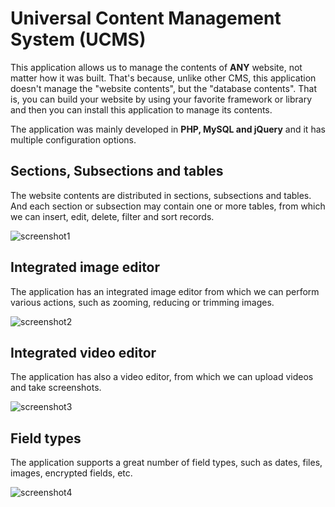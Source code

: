 # Universal Content Management System (UCMS)

This application allows us to manage the contents of **ANY** website, not matter how it was built. That's because, unlike other CMS, this application doesn't manage the "website contents", but the "database contents". That is, you can build your website by using your favorite framework or library and then you can install this application to manage its contents.

The application was mainly developed in **PHP, MySQL and jQuery** and it has multiple configuration options.

## Sections, Subsections and tables

The website contents are distributed in sections, subsections and tables. And each section or subsection may contain one or more tables, from which we can insert, edit, delete, filter and sort records.

![screenshot1](https://user-images.githubusercontent.com/5312427/47272291-028d1580-d584-11e8-8842-131791c0d420.png)

## Integrated image editor

The application has an integrated image editor from which we can perform various actions, such as zooming, reducing or trimming images.

![screenshot2](https://user-images.githubusercontent.com/5312427/47272327-5861bd80-d584-11e8-9a15-f69b80403c45.png)

## Integrated video editor

The application has also a video editor, from which we can upload videos and take screenshots.

![screenshot3](https://user-images.githubusercontent.com/5312427/47272395-4e8c8a00-d585-11e8-9e3e-11c7d528e4d6.png)

## Field types

The application supports a great number of field types, such as dates, files, images, encrypted fields, etc.

![screenshot4](https://user-images.githubusercontent.com/5312427/47272582-0b7fe600-d588-11e8-9327-2b745e3b47ea.png)
